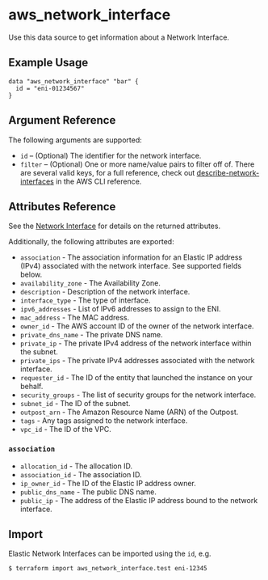
# aws_network_interface

Use this data source to get information about a Network Interface.

## Example Usage

```hcl
data "aws_network_interface" "bar" {
  id = "eni-01234567"
}
```

## Argument Reference

The following arguments are supported:

* `id` – (Optional) The identifier for the network interface.
* `filter` – (Optional) One or more name/value pairs to filter off of. There are several valid keys, for a full reference, check out [describe-network-interfaces](https://docs.aws.amazon.com/cli/latest/reference/ec2/describe-network-interfaces.html) in the AWS CLI reference.

## Attributes Reference

See the [Network Interface](/docs/providers/aws/r/network_interface.html) for details on the returned attributes.

Additionally, the following attributes are exported:

* `association` - The association information for an Elastic IP address (IPv4) associated with the network interface. See supported fields below.
* `availability_zone` - The Availability Zone.
* `description` - Description of the network interface.
* `interface_type` - The type of interface.
* `ipv6_addresses` - List of IPv6 addresses to assign to the ENI.
* `mac_address` - The MAC address.
* `owner_id` - The AWS account ID of the owner of the network interface.
* `private_dns_name` - The private DNS name.
* `private_ip` - The private IPv4 address of the network interface within the subnet.
* `private_ips` - The private IPv4 addresses associated with the network interface.
* `requester_id` - The ID of the entity that launched the instance on your behalf.
* `security_groups` - The list of security groups for the network interface.
* `subnet_id` - The ID of the subnet.
* `outpost_arn` - The Amazon Resource Name (ARN) of the Outpost.
* `tags` - Any tags assigned to the network interface.
* `vpc_id` - The ID of the VPC.

### `association`

* `allocation_id` - The allocation ID.
* `association_id` - The association ID.
* `ip_owner_id` - The ID of the Elastic IP address owner.
* `public_dns_name` - The public DNS name.
* `public_ip` - The address of the Elastic IP address bound to the network interface.

## Import

Elastic Network Interfaces can be imported using the `id`, e.g.

```
$ terraform import aws_network_interface.test eni-12345
```
